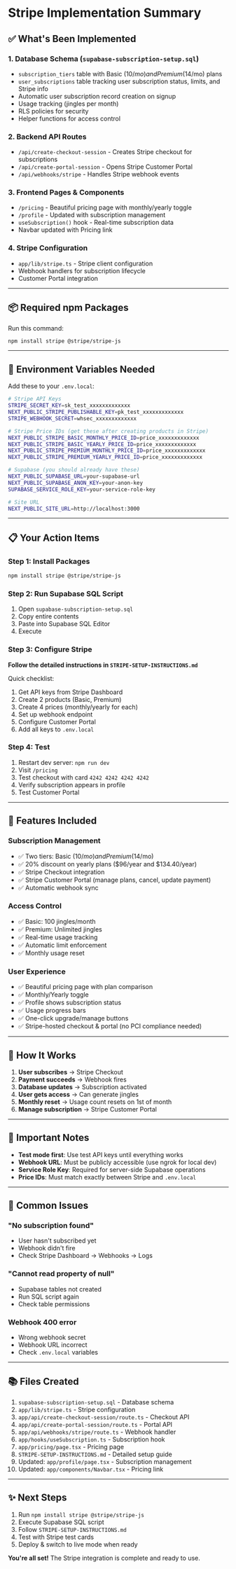 # Stripe Implementation Summary

## ✅ What's Been Implemented

### 1. **Database Schema** (`supabase-subscription-setup.sql`)
- `subscription_tiers` table with Basic ($10/mo) and Premium ($14/mo) plans
- `user_subscriptions` table tracking user subscription status, limits, and Stripe info
- Automatic user subscription record creation on signup
- Usage tracking (jingles per month)
- RLS policies for security
- Helper functions for access control

### 2. **Backend API Routes**
- `/api/create-checkout-session` - Creates Stripe checkout for subscriptions
- `/api/create-portal-session` - Opens Stripe Customer Portal
- `/api/webhooks/stripe` - Handles Stripe webhook events

### 3. **Frontend Pages & Components**
- `/pricing` - Beautiful pricing page with monthly/yearly toggle
- `/profile` - Updated with subscription management
- `useSubscription()` hook - Real-time subscription data
- Navbar updated with Pricing link

### 4. **Stripe Configuration**
- `app/lib/stripe.ts` - Stripe client configuration
- Webhook handlers for subscription lifecycle
- Customer Portal integration

---

## 📦 Required npm Packages

Run this command:
```bash
npm install stripe @stripe/stripe-js
```

---

## 🔑 Environment Variables Needed

Add these to your `.env.local`:

```bash
# Stripe API Keys
STRIPE_SECRET_KEY=sk_test_xxxxxxxxxxxxx
NEXT_PUBLIC_STRIPE_PUBLISHABLE_KEY=pk_test_xxxxxxxxxxxxx
STRIPE_WEBHOOK_SECRET=whsec_xxxxxxxxxxxxx

# Stripe Price IDs (get these after creating products in Stripe)
NEXT_PUBLIC_STRIPE_BASIC_MONTHLY_PRICE_ID=price_xxxxxxxxxxxxx
NEXT_PUBLIC_STRIPE_BASIC_YEARLY_PRICE_ID=price_xxxxxxxxxxxxx
NEXT_PUBLIC_STRIPE_PREMIUM_MONTHLY_PRICE_ID=price_xxxxxxxxxxxxx
NEXT_PUBLIC_STRIPE_PREMIUM_YEARLY_PRICE_ID=price_xxxxxxxxxxxxx

# Supabase (you should already have these)
NEXT_PUBLIC_SUPABASE_URL=your-supabase-url
NEXT_PUBLIC_SUPABASE_ANON_KEY=your-anon-key
SUPABASE_SERVICE_ROLE_KEY=your-service-role-key

# Site URL
NEXT_PUBLIC_SITE_URL=http://localhost:3000
```

---

## 📋 Your Action Items

### Step 1: Install Packages
```bash
npm install stripe @stripe/stripe-js
```

### Step 2: Run Supabase SQL Script
1. Open `supabase-subscription-setup.sql`
2. Copy entire contents
3. Paste into Supabase SQL Editor
4. Execute

### Step 3: Configure Stripe
**Follow the detailed instructions in `STRIPE-SETUP-INSTRUCTIONS.md`**

Quick checklist:
1. Get API keys from Stripe Dashboard
2. Create 2 products (Basic, Premium)
3. Create 4 prices (monthly/yearly for each)
4. Set up webhook endpoint
5. Configure Customer Portal
6. Add all keys to `.env.local`

### Step 4: Test
1. Restart dev server: `npm run dev`
2. Visit `/pricing`
3. Test checkout with card `4242 4242 4242 4242`
4. Verify subscription appears in profile
5. Test Customer Portal

---

## 🎯 Features Included

### Subscription Management
- ✅ Two tiers: Basic ($10/mo) and Premium ($14/mo)
- ✅ 20% discount on yearly plans ($96/year and $134.40/year)
- ✅ Stripe Checkout integration
- ✅ Stripe Customer Portal (manage plans, cancel, update payment)
- ✅ Automatic webhook sync

### Access Control
- ✅ Basic: 100 jingles/month
- ✅ Premium: Unlimited jingles
- ✅ Real-time usage tracking
- ✅ Automatic limit enforcement
- ✅ Monthly usage reset

### User Experience
- ✅ Beautiful pricing page with plan comparison
- ✅ Monthly/Yearly toggle
- ✅ Profile shows subscription status
- ✅ Usage progress bars
- ✅ One-click upgrade/manage buttons
- ✅ Stripe-hosted checkout & portal (no PCI compliance needed)

---

## 🔄 How It Works

1. **User subscribes** → Stripe Checkout
2. **Payment succeeds** → Webhook fires
3. **Database updates** → Subscription activated
4. **User gets access** → Can generate jingles
5. **Monthly reset** → Usage count resets on 1st of month
6. **Manage subscription** → Stripe Customer Portal

---

## 🚨 Important Notes

- **Test mode first**: Use test API keys until everything works
- **Webhook URL**: Must be publicly accessible (use ngrok for local dev)
- **Service Role Key**: Required for server-side Supabase operations
- **Price IDs**: Must match exactly between Stripe and `.env.local`

---

## 🐛 Common Issues

### "No subscription found"
- User hasn't subscribed yet
- Webhook didn't fire
- Check Stripe Dashboard → Webhooks → Logs

### "Cannot read property of null"
- Supabase tables not created
- Run SQL script again
- Check table permissions

### Webhook 400 error
- Wrong webhook secret
- Webhook URL incorrect
- Check `.env.local` variables

---

## 📚 Files Created

1. `supabase-subscription-setup.sql` - Database schema
2. `app/lib/stripe.ts` - Stripe configuration
3. `app/api/create-checkout-session/route.ts` - Checkout API
4. `app/api/create-portal-session/route.ts` - Portal API
5. `app/api/webhooks/stripe/route.ts` - Webhook handler
6. `app/hooks/useSubscription.ts` - Subscription hook
7. `app/pricing/page.tsx` - Pricing page
8. `STRIPE-SETUP-INSTRUCTIONS.md` - Detailed setup guide
9. Updated: `app/profile/page.tsx` - Subscription management
10. Updated: `app/components/Navbar.tsx` - Pricing link

---

## ✨ Next Steps

1. Run `npm install stripe @stripe/stripe-js`
2. Execute Supabase SQL script
3. Follow `STRIPE-SETUP-INSTRUCTIONS.md`
4. Test with Stripe test cards
5. Deploy & switch to live mode when ready

**You're all set!** The Stripe integration is complete and ready to use.

